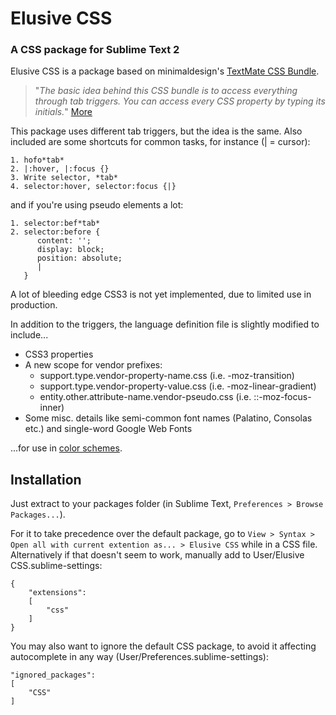 Elusive CSS
===========

### A CSS package for Sublime Text 2

Elusive CSS is a package based on minimaldesign's [TextMate CSS Bundle](https://github.com/minimaldesign/mCSS.tmbundle).

> "*The basic idea behind this CSS bundle is to access everything through tab triggers. You can access every CSS property by typing its initials.*" [More](http://minimaldesign.net/downloads/tools/textmate-css-bundle)

This package uses different tab triggers, but the idea is the same. Also included are some shortcuts for common tasks, for instance (| = cursor):

	1. hofo*tab*
	2. |:hover, |:focus {}
	3. Write selector, *tab*
	4. selector:hover, selector:focus {|}

and if you're using pseudo elements a lot:

	1. selector:bef*tab*
	2. selector:before {
	      content: '';
	      display: block;
	      position: absolute;
	      |
	   }

A lot of bleeding edge CSS3 is not yet implemented, due to limited use in production.

In addition to the triggers, the language definition file is slightly modified to include...

+ CSS3 properties
+ A new scope for vendor prefixes:
	+ support.type.vendor-property-name.css (i.e. -moz-transition)
	+ support.type.vendor-property-value.css (i.e. -moz-linear-gradient)
	+ entity.other.attribute-name.vendor-pseudo.css (i.e. ::-moz-focus-inner)
+ Some misc. details like semi-common font names (Palatino, Consolas etc.) and single-word Google Web Fonts

...for use in [color schemes](https://github.com/elusiveunit/Peachy-Afternoon).

Installation
------------

Just extract to your packages folder (in Sublime Text, `Preferences > Browse Packages...`).

For it to take precedence over the default package, go to `View > Syntax > Open all with current extention as... > Elusive CSS` while in a CSS file. Alternatively if that doesn't seem to work, manually add to User/Elusive CSS.sublime-settings:

	{
		"extensions":
		[
			"css"
		]
	}

You may also want to ignore the default CSS package, to avoid it affecting autocomplete in any way (User/Preferences.sublime-settings):

	"ignored_packages":
	[
		"CSS"
	]